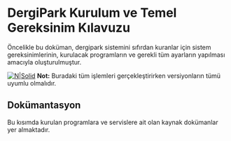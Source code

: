 # DergiPark Kurulum ve Temel Gereksinim Kılavuzu

Öncelikle bu doküman, dergipark sistemini sıfırdan kuranlar için sistem gereksinimlerinin, kurulacak programların ve gerekli tüm ayarların yapılması amacıyla oluşturulmuştur.

[![N|Solid](https://media-exp1.licdn.com/dms/image/C560BAQEIdvc5kUkTgQ/company-logo_200_200/0/1542131792460?e=1638403200&v=beta&t=wh2Pdx2dCiZSq6AlcnI1_6qO0QpC5O1_rbot6k1XXb4)](https://nodesource.com/products/nsolid)
**Not:** Buradaki tüm işlemleri gerçekleştirirken versiyonların tümü uyumlu olmalıdır.
## Dokümantasyon
Bu kısımda kurulan programlara ve servislere ait olan kaynak dokümanlar yer almaktadır.
